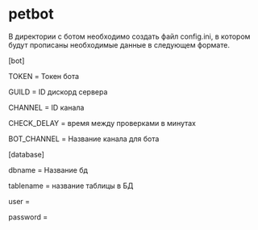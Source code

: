 # petbot
В директории с ботом необходимо создать файл config.ini, в котором будут прописаны необходимые данные в следующем формате.

[bot]

TOKEN = Токен бота

GUILD = ID дискорд сервера

CHANNEL = ID канала

CHECK_DELAY = время между проверками в минутах

BOT_CHANNEL = Название канала для бота

[database]

dbname = Название бд

tablename = название таблицы в БД

user = 

password = 

